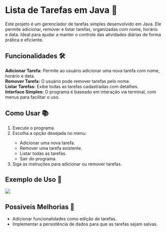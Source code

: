 <h1>Lista de Tarefas em Java 📝</h1>

Este projeto é um gerenciador de tarefas simples desenvolvido em Java. Ele permite adicionar, remover e listar tarefas,
organizadas com nome, horário e data. Ideal para ajudar a manter o controle das atividades diárias de forma prática e
eficiente.

<h2>Funcionalidades 🛠️</h2>

<b>Adicionar Tarefa:</b> Permite ao usuário adicionar uma nova tarefa com nome, horário e data. <br>
<b>Remover Tarefa:</b> O usuário pode remover tarefas pelo nome. <br>
<b>Listar Tarefas:</b> Exibe todas as tarefas cadastradas com detalhes. <br>
<b>Interface Simples:</b> O programa é baseado em interação via terminal, com menus para facilitar o uso. <br>

<h2>Como Usar 📚</h2>

<ol>
    <li>Execute o programa.</li>
    <li>Escolha a opção desejada no menu:</li>
    <ul>
        <li>Adicionar uma nova tarefa.</li>
        <li>Remover uma tarefa existente.</li>
        <li>Listar todas as tarefas.</li>
        <li>Sair do programa.</li>
    </ul>
    <li>Siga as instruções para adicionar ou remover tarefas.</li>

</ol>

<h2>Exemplo de Uso 📜</h2>

<img src="https://i.imgur.com/H1eBtw1.png">

<h2>Possiveis Melhorias 🔧</h2>

<ul>
    <li>Adicionar funcionalidades como edição de tarefas.</li>
    <li>Implementar a persistência de dados para que as tarefas sejam salvas.</li>
</ul>
